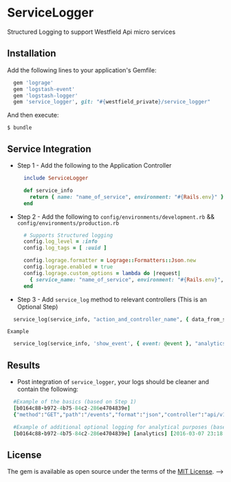 # ServiceLogger

Structured Logging to support Westfield Api micro services

## Installation

Add the following lines to your application's Gemfile:

```ruby
  gem 'lograge'
  gem 'logstash-event'
  gem 'logstash-logger'
  gem 'service_logger', git: "#{westfield_private}/service_logger"
```

And then execute:

    $ bundle

## Service Integration

  - Step 1 - Add the following to the Application Controller
    ```ruby
      include ServiceLogger
    ```

    ```ruby
      def service_info
        return { name: "name_of_service", environment: "#{Rails.env}" }
      end
    ```

  - Step 2 - Add the following to `config/environments/development.rb` && `config/environments/production.rb`

    ```ruby
      # Supports Structured logging
      config.log_level = :info
      config.log_tags = [ :uuid ]

      config.lograge.formatter = Lograge::Formatters::Json.new
      config.lograge.enabled = true
      config.lograge.custom_options = lambda do |request|
        { service_name: "name_of_service", environment: "#{Rails.env}", time: request.time }
      end
    ```

  - Step 3 - Add `service_log` method to relevant controllers (This is an Optional Step)

  ```ruby
    service_log(service_info, "action_and_controller_name", { data_from_service } , tag_name)
  ```

    Example
  ```ruby
    service_log(service_info, 'show_event', { event: @event }, "analytics")
  ```


## Results

- Post integration of `service_logger`, your logs should be cleaner and contain the following:

```ruby
  #Example of the basics (based on Step 1)
  [b0164c88-b972-4b75-84c2-286e4704839e]
  {"method":"GET","path":"/events","format":"json","controller":"api/v1/events","action":"index","status":200,"duration":207.57,"view":72.67,"db":23.61,"service_name":"events","environment":"development","time":"2016-03-07T15:18:12.752-08:00"}
```

```ruby
  #Example of additional optional logging for analytical purposes (based on Step 2)
  [b0164c88-b972-4b75-84c2-286e4704839e] [analytics] [2016-03-07 23:18:12 UTC] {"service_name":null,"environment":"development","service_message":"index_of_events","service_details":{"events_count":10}}
```

## License

The gem is available as open source under the terms of the [MIT License](http://opensource.org/licenses/MIT). -->
